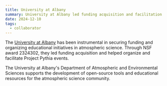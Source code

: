 ```yaml
---
title: University at Albany
summary: University at Albany led funding acquisition and facilitation for Project Pythia educational initiatives in atmospheric and geoscience research.
date: 2024-12-10
tags:
  - collaborator
---
```


The [University at Albany](https://www.albany.edu/) has been instrumental in securing funding and organizing educational initiatives in atmospheric science. Through NSF award 2324302, they led funding acquisition and helped organize and facilitate Project Pythia events.

The University at Albany's Department of Atmospheric and Environmental Sciences supports the development of open-source tools and educational resources for the atmospheric science community.